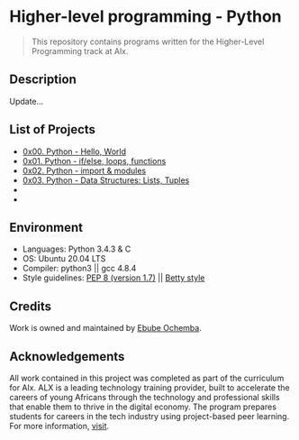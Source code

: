 # Higher-level programming - Python

> This repository contains programs written for the Higher-Level Programming track at Alx.

## Description

Update...

## List of Projects

- [0x00. Python - Hello, World](https://github.com/Ebube-Ochemba/alx-higher_level_programming/tree/master/0x00-python-hello_world)
- [0x01. Python - if/else, loops, functions](https://github.com/Ebube-Ochemba/alx-higher_level_programming/tree/master/0x01-python-if_else_loops_functions)
- [0x02. Python - import & modules](https://github.com/Ebube-Ochemba/alx-higher_level_programming/tree/master/0x02-python-import_modules)
- [0x03. Python - Data Structures: Lists, Tuples](https://github.com/Ebube-Ochemba/alx-higher_level_programming/tree/master/0x03-python-data_structures)
- []()
- []()

## Environment

- Languages: Python 3.4.3 & C
- OS: Ubuntu 20.04 LTS
- Compiler: python3 ||  gcc 4.8.4
- Style guidelines: [PEP 8 (version 1.7)](https://peps.python.org/pep-0008/) || [Betty style](https://github.com/holbertonschool/Betty/wiki)

## Credits

Work is owned and maintained by [Ebube Ochemba](https://twitter.com/ebube116).

## Acknowledgements

All work contained in this project was completed as part of the curriculum for Alx. ALX is a leading technology training provider, built to accelerate the careers of young Africans through the technology and professional skills that enable them to thrive in the digital economy. The program prepares students for careers in the tech industry using project-based peer learning. For more information, [visit](https://www.alxafrica.com/).
